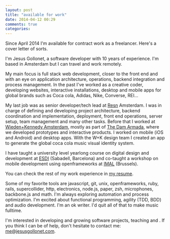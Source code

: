 ```yaml
---
layout: post
title: "available for work"
date: 2014-04-12 00:29
comments: true
categories: 
---
```


Since April 2014 I'm available for contract work as a freelancer. Here's a cover letter of sorts.

I'm Jesus Gollonet, a software developer with 10 years of experience. I'm based in Amsterdam but I can travel and work remotely. 

My main focus is full stack web development, closer to the front end and with an eye on application architecture, operations, backend integration and process management. In the past I've worked as a creative coder, developing websites, interactive installations, desktop and mobile apps for global brands such as Coca cola, Adidas, Nike, Converse, REI... 

My last job was as senior developer/tech lead at [Resn](http://resn.co.nz) Amsterdam. I was in charge of defining and developing project architecture, backend coordination and implementation, deployment, front end operations, server setup, team management and many other tasks. Before that I worked at [Wieden+Kennedy Amsterdam](http://www.wkamst.com/), mostly as part of [The Dam Armada](http://thedamarmada.com/), where we developed prototypes and interactive products. I worked on mobile (iOS and Android) and desktop apps. With the W+K design team I created an app to generate the global coca cola music visual identity system. 

I have taught a university level yearlong course on digital design and development at [ESDI](http://esdi.es/en/) (Sabadell, Barcelona) and co-taught a workshop on mobile development using openframeworks at [IMAL](http://imal.org/) (Brussels). 

You can check the rest of my work experience in [my resume](http://resume.jesusgollonet.com/).

Some of my favorite tools are javascript, git, unix, openframeworks, ruby, rails, supercollider, http, electronics, node.js, paper, zsh, microphones, backbone.js and math. I'm always exploring automation and process optimization. I'm excited about functional programming, agility (TDD, BDD) and audio development. I'm an ok writer. I'd quit all of that to make music fulltime.

I'm interested in developing and growing software projects, teaching and . If you think I can be of help, don't hesitate to contact me: [me@jesusgollonet.com](mailto:me@jesusgollonet.com).




